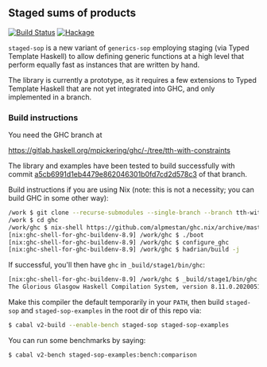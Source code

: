 ## Staged sums of products

[![Build Status](https://github.com/well-typed/generics-sop/actions/workflows/haskell-ci.yml/badge.svg)](https://github.com/well-typed/generics-sop/actions/workflows/haskell-ci.yml)
[![Hackage](https://img.shields.io/hackage/v/generics-sop.svg)](https://hackage.haskell.org/package/generics-sop)

`staged-sop` is a new variant of `generics-sop` employing staging
(via Typed Template Haskell) to allow defining generic functions
at a high level that perform equally fast as instances that are written
by hand.

The library is currently a prototype, as it requires a few extensions
to Typed Template Haskell that are not yet integrated into GHC, and
only implemented in a branch.

### Build instructions

You need the GHC branch at

https://gitlab.haskell.org/mpickering/ghc/-/tree/tth-with-constraints

The library and examples have been tested to build successfully with
commit [a5cb6991d1eb4479e862046301b0fd7cd2d578c3](https://gitlab.haskell.org/mpickering/ghc/-/commit/a5cb6991d1eb4479e862046301b0fd7cd2d578c3)
of that branch.

Build instructions if you are using Nix (note: this is not a necessity;
you can build GHC in some other way):
``` bash
/work $ git clone --recurse-submodules --single-branch --branch tth-with-constraints https://gitlab.haskell.org/mpickering/ghc.git
/work $ cd ghc
/work/ghc $ nix-shell https://github.com/alpmestan/ghc.nix/archive/master.tar.gz
[nix:ghc-shell-for-ghc-buildenv-8.9] /work/ghc $ ./boot
[nix:ghc-shell-for-ghc-buildenv-8.9] /work/ghc $ configure_ghc
[nix:ghc-shell-for-ghc-buildenv-8.9] /work/ghc $ hadrian/build -j
```
If successful, you'll then have `ghc` in `_build/stage1/bin/ghc`:
``` bash
[nix:ghc-shell-for-ghc-buildenv-8.9] /work/ghc $ _build/stage1/bin/ghc --version
The Glorious Glasgow Haskell Compilation System, version 8.11.0.20200511
```

Make this compiler the default temporarily in your `PATH`, then build
`staged-sop` and `staged-sop-examples` in the root dir of this repo via:
``` bash
$ cabal v2-build --enable-bench staged-sop staged-sop-examples
```

You can run some benchmarks by saying:
``` bash
$ cabal v2-bench staged-sop-examples:bench:comparison
```

